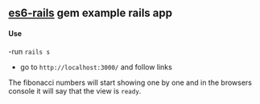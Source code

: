 ## [es6-rails](https://github.com/es6-rails/es6-rails) gem example rails app


#### Use

-run `rails s`

- go to `http://localhost:3000/` and follow links

The fibonacci numbers will start showing one by one and in the browsers console it will say that the view is `ready`.
